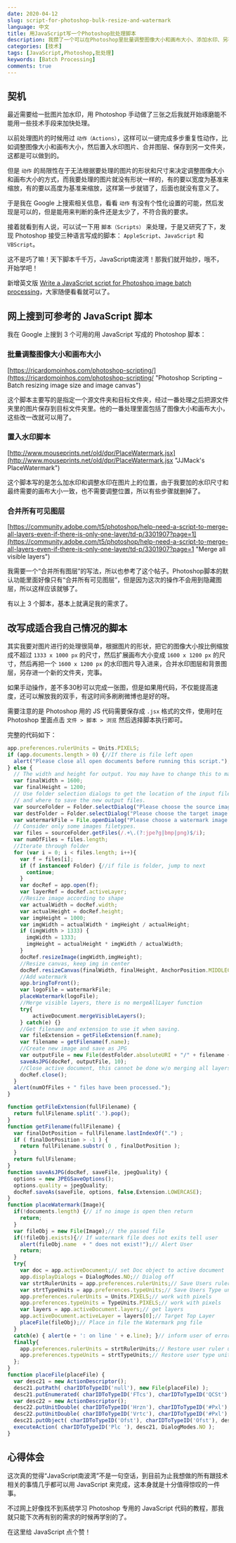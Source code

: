 ```yaml
---
date: 2020-04-12
slug: script-for-photoshop-bulk-resize-and-watermark
language: 中文
title: 用JavaScript写一个Photoshop批处理脚本
description: 我攒了一个可以在Photoshop里批量调整图像大小和画布大小、添加水印、另存为的JavaScript脚本，又学到了不少东西。
categories: [技术]
tags: [JavaScript,Photoshop,批处理]
keywords: [Batch Processing]
comments: true
---
```


## 契机

最近需要给一批图片加水印，用 Photoshop 手动做了三张之后我就开始琢磨能不能用一些技术手段来加快处理。

以前处理图片的时候用过 `动作（Actions）`，这样可以一键完成多步重复性动作，比如调整图像大小和画布大小，然后置入水印图片、合并图层、保存到另一文件夹，这都是可以做到的。

但是 `动作` 的局限性在于无法根据要处理的图片的形状和尺寸来决定调整图像大小和画布大小的方式，而我要处理的图片就没有形状一样的，有的要以宽度为基准来缩放，有的要以高度为基准来缩放，这样第一步就错了，后面也就没有意义了。

于是我在 Google 上搜索相关信息，看看 `动作` 有没有个性化设置的可能，然后发现是可以的，但是能用来判断的条件还是太少了，不符合我的要求。

接着就看到有人说，可以试一下用 `脚本（Scripts）` 来处理，于是又研究了下，发现 Photoshop 接受三种语言写成的脚本： `AppleScript`、`JavaScript` 和 `VBScript`。

这不是巧了嘛！天下脚本千千万，JavaScript南波湾！那我们就开始抄，哦不，开始学吧！

新增英文版 [Write a JavaScript script for Photoshop image batch processing](/blog/script-for-photoshop-bulk-resize-and-watermark-en)，大家随便看看就可以了。

## 网上搜到可参考的 JavaScript 脚本

我在 Google 上搜到 3 个可用的用 JavaScript 写成的 Photoshop 脚本：

### 批量调整图像大小和画布大小

[https://ricardomoinhos.com/photoshop-scripting/](https://ricardomoinhos.com/photoshop-scripting/ "Photoshop Scripting – Batch resizing image size and image canvas")

这个脚本主要写的是指定一个源文件夹和目标文件夹，经过一番处理之后把源文件夹里的图片保存到目标文件夹里。他的一番处理里面包括了图像大小和画布大小，这些改一改就可以用了。

### 置入水印脚本

[http://www.mouseprints.net/old/dpr/PlaceWatermark.jsx](http://www.mouseprints.net/old/dpr/PlaceWatermark.jsx "JJMack's PlaceWatermark")

这个脚本写的是怎么加水印和调整水印在图片上的位置，由于我要加的水印尺寸和最终需要的画布大小一致，也不需要调整位置，所以有些步骤就删掉了。

### 合并所有可见图层

[https://community.adobe.com/t5/photoshop/help-need-a-script-to-merge-all-layers-even-if-there-is-only-one-layer/td-p/3301907?page=1](https://community.adobe.com/t5/photoshop/help-need-a-script-to-merge-all-layers-even-if-there-is-only-one-layer/td-p/3301907?page=1 "Merge all visible layers")

我需要一个“合并所有图层”的写法，所以也参考了这个帖子。Photoshop脚本的默认功能里面好像只有“合并所有可见图层”，但是因为这次的操作不会用到隐藏图层，所以这样应该就够了。

有以上 3 个脚本，基本上就满足我的需求了。

## 改写成适合我自己情况的脚本

其实我要对图片进行的处理很简单，根据图片的形状，把它的图像大小按比例缩放成不超过 `1333 x 1000 px` 的尺寸，然后扩展画布大小变成 `1600 x 1200 px` 的尺寸，然后再把一个 `1600 x 1200 px` 的水印图片导入进来，合并水印图层和背景图层，另存进一个新的文件夹，完事。

如果手动操作，差不多30秒可以完成一张图，但是如果用代码，不仅能提高速度，还可以解放我的双手，有这时间多刷刷微博也是好的呀。

需要注意的是 Photoshop 用的 JS 代码需要保存成 `.jsx` 格式的文件，使用时在 Photoshop 里面点击 `文件 > 脚本 > 浏览` 然后选择脚本执行即可。

完整的代码如下：

```javascript
app.preferences.rulerUnits = Units.PIXELS;
if (app.documents.length > 0) {//If there is file left open
  alert("Please close all open documents before running this script.");
} else {
  // The width and height for output. You may have to change this to make it dynamic.
  var finalWidth = 1600;
  var finalHeight = 1200;
  // Use folder selection dialogs to get the location of the input files
  // and where to save the new output files.
  var sourceFolder = Folder.selectDialog("Please choose the source image folder.", Folder.myDocuments);
  var destFolder = Folder.selectDialog("Please choose the target image folder", sourceFolder);
  var watermarkFile = File.openDialog("Please choose a watermark image file.", "*.png")
  // Consider only some images filetypes.
  var files = sourceFolder.getFiles(/.+\.(?:jpe?g|bmp|png)$/i);
  var numOfFiles = files.length;
  //Iterate through folder
  for (var i = 0; i < files.length; i++){
    var f = files[i];
    if (f instanceof Folder) {//if file is folder, jump to next
      continue;
    }
    var docRef = app.open(f);
    var layerRef = docRef.activeLayer;
    //Resize image according to shape
    var actualWidth = docRef.width;
    var actualHeight = docRef.height;
    var imgHeight = 1000;
    var imgWidth = actualWidth * imgHeight / actualHeight;
    if (imgWidth > 1333) {
      imgWidth = 1333;
      imgHeight = actualHeight * imgWidth / actualWidth;
    }
    docRef.resizeImage(imgWidth,imgHeight);
    //Resize canvas, keep img in center
    docRef.resizeCanvas(finalWidth, finalHeight, AnchorPosition.MIDDLECENTER);
    //Add watermark
    app.bringToFront();
    var logoFile = watermarkFile; 
    placeWatermark(logoFile);
    //Merge visible layers, there is no mergeAllLayer function
    try{
        activeDocument.mergeVisibleLayers();
    } catch(e) {}
    //Get filename and extension to use it when saving.
    var fileExtension = getFileExtension(f.name);
    var filename = getFilename(f.name);
    //Create new image and save as JPG
    var outputFile = new File(destFolder.absoluteURI + "/" + filename + "." + fileExtension);
    saveAsJPG(docRef, outputFile, 10);
    //Close active document, this cannot be done w/o merging all layers
    docRef.close();
  }
  alert(numOfFiles + " files have been processed.");
}

function getFileExtension(fullFilename) {
  return fullFilename.split('.').pop();
}
function getFilename(fullFilename) {
  var finalDotPosition = fullFilename.lastIndexOf(".") ;
  if ( finalDotPosition > -1 ) {
    return fullFilename.substr( 0 , finalDotPosition );
  }
  return fullFilename;
}
function saveAsJPG(docRef, saveFile, jpegQuality) {
  options = new JPEGSaveOptions();
  options.quality = jpegQuality;
  docRef.saveAs(saveFile, options, false,Extension.LOWERCASE);
}
function placeWatermark(Image){  
  if(!documents.length) {// if no image is open then return
    return;
  } 
  var fileObj = new File(Image);// the passed file
  if(!fileObj.exists){// If watermark file does not exits tell user 
    alert(fileObj.name  + " does not exist!");// Alert User 
    return;
  }  
  try{  
    var doc = app.activeDocument;// set Doc object to active document
    app.displayDialogs = DialogModes.NO;// Dialog off 
    var strtRulerUnits = app.preferences.rulerUnits;// Save Users ruler units 
    var strtTypeUnits = app.preferences.typeUnits;// Save Users Type units 
    app.preferences.rulerUnits = Units.PIXELS;// work with pixels 
    app.preferences.typeUnits = TypeUnits.PIXELS;// work with pixels 
    var layers = app.activeDocument.layers;// get layers
    app.activeDocument.activeLayer = layers[0];// Target Top Layer
    placeFile(fileObj);// Place in file the Watermark png file
  }
  catch(e) { alert(e + ': on line ' + e.line); }// inform user of error
  finally{  
    app.preferences.rulerUnits = strtRulerUnits;// Restore user ruler units  
    app.preferences.typeUnits = strtTypeUnits;// Restore user type units    
  };
}
function placeFile(placeFile) {  
  var desc21 = new ActionDescriptor();  
  desc21.putPath( charIDToTypeID('null'), new File(placeFile) );  
  desc21.putEnumerated( charIDToTypeID('FTcs'), charIDToTypeID('QCSt'), charIDToTypeID('Qcsa') );  
  var desc22 = new ActionDescriptor();  
  desc22.putUnitDouble( charIDToTypeID('Hrzn'), charIDToTypeID('#Pxl'), 0.000000 );  
  desc22.putUnitDouble( charIDToTypeID('Vrtc'), charIDToTypeID('#Pxl'), 0.000000 );  
  desc21.putObject( charIDToTypeID('Ofst'), charIDToTypeID('Ofst'), desc22 );  
  executeAction( charIDToTypeID('Plc '), desc21, DialogModes.NO );  
}
```

## 心得体会

这次真的觉得“JavaScript南波湾”不是一句空话，到目前为止我想做的所有跟技术相关的事情几乎都可以用 JavaScript 来完成，这本身就是十分值得惊叹的一件事。

不过网上好像找不到系统学习 Photoshop 专用的 JavaScript 代码的教程，那我就只能下次再有别的需求的时候再学别的了。

在这里给 JavaScript 点个赞！
